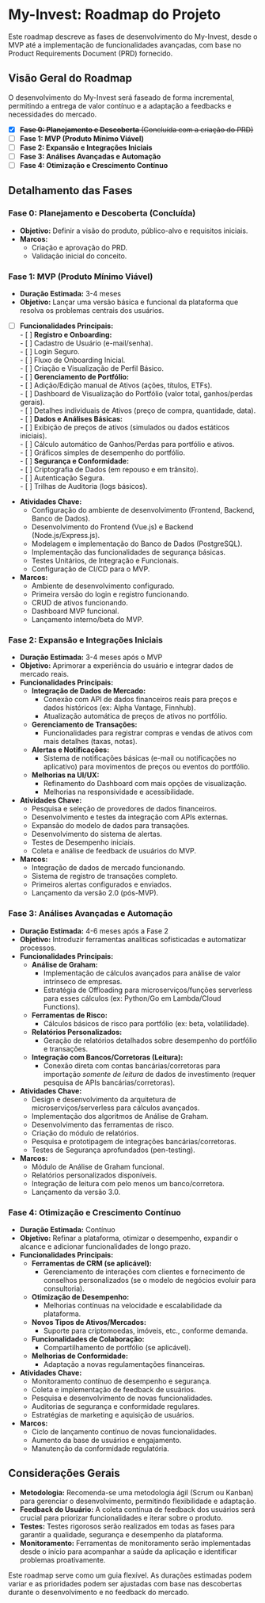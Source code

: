# **My-Invest: Roadmap do Projeto**

Este roadmap descreve as fases de desenvolvimento do My-Invest, desde o MVP até a implementação de funcionalidades avançadas, com base no Product Requirements Document (PRD) fornecido.

## **Visão Geral do Roadmap**

O desenvolvimento do My-Invest será faseado de forma incremental, permitindo a entrega de valor contínuo e a adaptação a feedbacks e necessidades do mercado.

- [x] ~~**Fase 0: Planejamento e Descoberta** (Concluída com a criação do PRD)~~  
- [ ] **Fase 1: MVP (Produto Mínimo Viável)**  
- [ ] **Fase 2: Expansão e Integrações Iniciais**  
- [ ] **Fase 3: Análises Avançadas e Automação**  
- [ ] **Fase 4: Otimização e Crescimento Contínuo**

## **Detalhamento das Fases**

### **Fase 0: Planejamento e Descoberta (Concluída)**

* **Objetivo:** Definir a visão do produto, público-alvo e requisitos iniciais.  
* **Marcos:**  
  * Criação e aprovação do PRD.  
  * Validação inicial do conceito.

### **Fase 1: MVP (Produto Mínimo Viável)**

* **Duração Estimada:** 3-4 meses  
* **Objetivo:** Lançar uma versão básica e funcional da plataforma que resolva os problemas centrais dos usuários.  
- [ ] **Funcionalidades Principais:**  
      - [ ] **Registro e Onboarding:**  
            - [ ] Cadastro de Usuário (e-mail/senha).  
            - [ ] Login Seguro.  
            - [ ] Fluxo de Onboarding Inicial.  
            - [ ] Criação e Visualização de Perfil Básico.  
      - [ ] **Gerenciamento de Portfólio:**  
            - [ ] Adição/Edição manual de Ativos (ações, títulos, ETFs).  
            - [ ] Dashboard de Visualização do Portfólio (valor total, ganhos/perdas gerais).  
            - [ ] Detalhes individuais de Ativos (preço de compra, quantidade, data).  
      - [ ] **Dados e Análises Básicas:**  
            - [ ] Exibição de preços de ativos (simulados ou dados estáticos iniciais).  
            - [ ] Cálculo automático de Ganhos/Perdas para portfólio e ativos.  
            - [ ] Gráficos simples de desempenho do portfólio.  
      - [ ] **Segurança e Conformidade:**  
            - [ ] Criptografia de Dados (em repouso e em trânsito).  
            - [ ] Autenticação Segura.  
            - [ ] Trilhas de Auditoria (logs básicos).  
* **Atividades Chave:**  
  * Configuração do ambiente de desenvolvimento (Frontend, Backend, Banco de Dados).  
  * Desenvolvimento do Frontend (Vue.js) e Backend (Node.js/Express.js).  
  * Modelagem e implementação do Banco de Dados (PostgreSQL).  
  * Implementação das funcionalidades de segurança básicas.  
  * Testes Unitários, de Integração e Funcionais.  
  * Configuração de CI/CD para o MVP.  
* **Marcos:**  
  * Ambiente de desenvolvimento configurado.  
  * Primeira versão do login e registro funcionando.  
  * CRUD de ativos funcionando.  
  * Dashboard MVP funcional.  
  * Lançamento interno/beta do MVP.

### **Fase 2: Expansão e Integrações Iniciais**

* **Duração Estimada:** 3-4 meses após o MVP  
* **Objetivo:** Aprimorar a experiência do usuário e integrar dados de mercado reais.  
* **Funcionalidades Principais:**  
  * **Integração de Dados de Mercado:**  
    * Conexão com API de dados financeiros reais para preços e dados históricos (ex: Alpha Vantage, Finnhub).  
    * Atualização automática de preços de ativos no portfólio.  
  * **Gerenciamento de Transações:**  
    * Funcionalidades para registrar compras e vendas de ativos com mais detalhes (taxas, notas).  
  * **Alertas e Notificações:**  
    * Sistema de notificações básicas (e-mail ou notificações no aplicativo) para movimentos de preços ou eventos do portfólio.  
  * **Melhorias na UI/UX:**  
    * Refinamento do Dashboard com mais opções de visualização.  
    * Melhorias na responsividade e acessibilidade.  
* **Atividades Chave:**  
  * Pesquisa e seleção de provedores de dados financeiros.  
  * Desenvolvimento e testes da integração com APIs externas.  
  * Expansão do modelo de dados para transações.  
  * Desenvolvimento do sistema de alertas.  
  * Testes de Desempenho iniciais.  
  * Coleta e análise de feedback de usuários do MVP.  
* **Marcos:**  
  * Integração de dados de mercado funcionando.  
  * Sistema de registro de transações completo.  
  * Primeiros alertas configurados e enviados.  
  * Lançamento da versão 2.0 (pós-MVP).

### **Fase 3: Análises Avançadas e Automação**

* **Duração Estimada:** 4-6 meses após a Fase 2  
* **Objetivo:** Introduzir ferramentas analíticas sofisticadas e automatizar processos.  
* **Funcionalidades Principais:**  
  * **Análise de Graham:**  
    * Implementação de cálculos avançados para análise de valor intrínseco de empresas.  
    * Estratégia de Offloading para microserviços/funções serverless para esses cálculos (ex: Python/Go em Lambda/Cloud Functions).  
  * **Ferramentas de Risco:**  
    * Cálculos básicos de risco para portfólio (ex: beta, volatilidade).  
  * **Relatórios Personalizados:**  
    * Geração de relatórios detalhados sobre desempenho do portfólio e transações.  
  * **Integração com Bancos/Corretoras (Leitura):**  
    * Conexão direta com contas bancárias/corretoras para importação *somente de leitura* de dados de investimento (requer pesquisa de APIs bancárias/corretoras).  
* **Atividades Chave:**  
  * Design e desenvolvimento da arquitetura de microserviços/serverless para cálculos avançados.  
  * Implementação dos algoritmos de Análise de Graham.  
  * Desenvolvimento das ferramentas de risco.  
  * Criação do módulo de relatórios.  
  * Pesquisa e prototipagem de integrações bancárias/corretoras.  
  * Testes de Segurança aprofundados (pen-testing).  
* **Marcos:**  
  * Módulo de Análise de Graham funcional.  
  * Relatórios personalizados disponíveis.  
  * Integração de leitura com pelo menos um banco/corretora.  
  * Lançamento da versão 3.0.

### **Fase 4: Otimização e Crescimento Contínuo**

* **Duração Estimada:** Contínuo  
* **Objetivo:** Refinar a plataforma, otimizar o desempenho, expandir o alcance e adicionar funcionalidades de longo prazo.  
* **Funcionalidades Principais:**  
  * **Ferramentas de CRM (se aplicável):**  
    * Gerenciamento de interações com clientes e fornecimento de conselhos personalizados (se o modelo de negócios evoluir para consultoria).  
  * **Otimização de Desempenho:**  
    * Melhorias contínuas na velocidade e escalabilidade da plataforma.  
  * **Novos Tipos de Ativos/Mercados:**  
    * Suporte para criptomoedas, imóveis, etc., conforme demanda.  
  * **Funcionalidades de Colaboração:**  
    * Compartilhamento de portfólio (se aplicável).  
  * **Melhorias de Conformidade:**  
    * Adaptação a novas regulamentações financeiras.  
* **Atividades Chave:**  
  * Monitoramento contínuo de desempenho e segurança.  
  * Coleta e implementação de feedback de usuários.  
  * Pesquisa e desenvolvimento de novas funcionalidades.  
  * Auditorias de segurança e conformidade regulares.  
  * Estratégias de marketing e aquisição de usuários.  
* **Marcos:**  
  * Ciclo de lançamento contínuo de novas funcionalidades.  
  * Aumento da base de usuários e engajamento.  
  * Manutenção da conformidade regulatória.

## **Considerações Gerais**

* **Metodologia:** Recomenda-se uma metodologia ágil (Scrum ou Kanban) para gerenciar o desenvolvimento, permitindo flexibilidade e adaptação.  
* **Feedback do Usuário:** A coleta contínua de feedback dos usuários será crucial para priorizar funcionalidades e iterar sobre o produto.  
* **Testes:** Testes rigorosos serão realizados em todas as fases para garantir a qualidade, segurança e desempenho da plataforma.  
* **Monitoramento:** Ferramentas de monitoramento serão implementadas desde o início para acompanhar a saúde da aplicação e identificar problemas proativamente.

Este roadmap serve como um guia flexível. As durações estimadas podem variar e as prioridades podem ser ajustadas com base nas descobertas durante o desenvolvimento e no feedback do mercado.